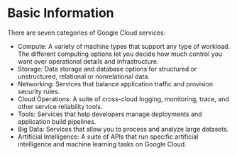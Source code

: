 # Basic Information

There are seven categories of Google Cloud services:

- Compute: A variety of machine types that support any type of workload. The different computing options let you decide how much control you want over operational details and infrastructure.
- Storage: Data storage and database options for structured or unstructured, relational or nonrelational data.
- Networking: Services that balance application traffic and provision security rules.
- Cloud Operations: A suite of cross-cloud logging, monitoring, trace, and other service reliability tools.
- Tools: Services that help developers manage deployments and application build pipelines.
- Big Data: Services that allow you to process and analyze large datasets.
- Artificial Intelligence: A suite of APIs that run specific artificial intelligence and machine learning tasks on Google Cloud.

